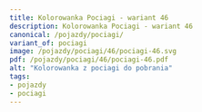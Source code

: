 ```yaml
---
title: Kolorowanka Pociagi - wariant 46
description: Kolorowanka Pociagi - wariant 46
canonical: /pojazdy/pociagi/
variant_of: pociagi
image: /pojazdy/pociagi/46/pociagi-46.svg
pdf: /pojazdy/pociagi/46/pociagi-46.pdf
alt: "Kolorowanka z pociagi do pobrania"
tags:
- pojazdy
- pociagi
---
```

